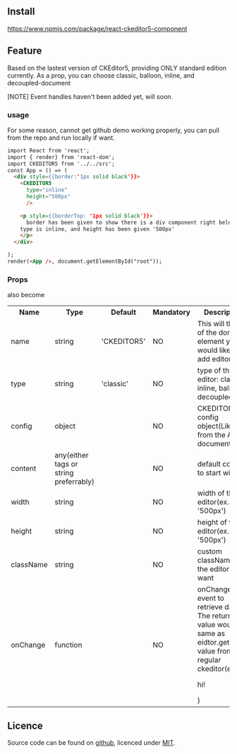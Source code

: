## Install

https://www.npmjs.com/package/react-ckeditor5-component

## Feature
Based on the lastest version of CKEditor5, providing ONLY standard edition currently.
As a prop, you can choose classic, balloon, inline, and decoupled-document

[NOTE] Event handles haven't been added yet, will soon.

### usage
For some reason, cannot get github demo working properly, you can pull from the repo and run locally if want.

```html
import React from 'react';
import { render} from 'react-dom';
import CKEDITOR5 from '../../src';
const App = () => (
  <div style={{border:'1px solid black'}}>
    <CKEDITOR5
      type="inline"
      height="500px"
      />

    <p style={{borderTop: '1px solid black'}}>
      border has been given to show there is a div component right below the editor.<br></br>
    type is inline, and height has been given '500px'
    </p>
  </div>

);
render(<App />, document.getElementById("root"));
```

### Props

also become

<table>
  <tr>
    <th>Name</th><th>Type</th><th>Default</th><th>Mandatory</th><th>Description</th>
  </tr>
  <tr>
    <td>name</td><td>string</td><td>'CKEDITOR5'</td><td>NO</td><td>This will the 'id' of the dom element you would like to add editor on</td>
  </tr>
  <tr>
    <td>type</td><td>string</td><td>'classic'</td><td>NO</td><td>type of the editor: classic, inline, ballon, decoupled</td>
  </tr>
  <tr>
    <td>config</td><td>object</td><td></td><td>NO</td><td>CKEDITOR5 config object(Like from the API document)</td>
  </tr>
  <tr>
    <td>content</td><td>any(either tags or string preferrably)</td><td></td><td>NO</td><td>default content to start with</td>
  </tr>
  <tr>
    <td>width</td><td>string</td><td></td><td>NO</td><td>width of the editor(ex. '500px')</td>
  </tr>
  <tr>
    <td>height</td><td>string</td><td></td><td>NO</td><td>height of the editor(ex. '500px')</td>
  </tr>
  <tr>
    <td>className</td><td>string</td><td></td><td>NO</td><td> custom className to the editor if you want </td>
  </tr>
  <tr>
    <td>onChange</td><td>function</td><td></td><td>NO</td><td> onChange event to retrieve data. The return value would be same as eidtor.getData() value from the regular ckeditor(ex. <p>hi!</p>)</td>
  </tr>
</table>

## Licence

Source code can be found on [github](https://github.com/vgb0332/react-ckeditor5-component), licenced under [MIT](http://opensource.org/licenses/mit-license.php).
